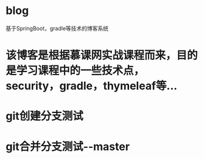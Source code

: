 # blog
基于SpringBoot，gradle等技术的博客系统

# 该博客是根据慕课网实战课程而来，目的是学习课程中的一些技术点，security，gradle，thymeleaf等...

# git创建分支测试

# git合并分支测试--master

